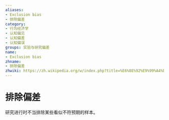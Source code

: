 ```yaml
---
aliases:
- Exclusion bias
- 排除偏差
category:
- 行为经济学
- 认知偏见
- 认知偏差
- 认知偏误
groups: 实验与研究偏差
name:
- Exclusion bias
zhname:
- 排除偏差
zhwiki: https://zh.wikipedia.org/w/index.php?title=%E6%8E%92%E9%99%A4%E5%81%8F%E8%AA%A4&action=edit&redlink=1
---
```


# 排除偏差

研究进行时不当排除某些看似不符预期的样本。
